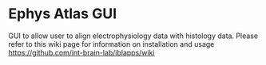 # Ephys Atlas GUI

GUI to allow user to align electrophysiology data with histology data. Please refer to this wiki page for information on installation and usage https://github.com/int-brain-lab/iblapps/wiki


